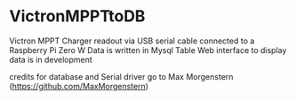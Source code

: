 # VictronMPPTtoDB
Victron MPPT Charger readout via USB serial cable connected to a Raspberry Pi Zero W
Data is written in Mysql Table 
Web interface to display data is in development


credits for database and Serial driver go to Max Morgenstern (https://github.com/MaxMorgenstern)
